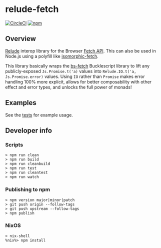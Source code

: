# relude-fetch

[![CircleCI](https://img.shields.io/circleci/project/github/reazen/relude-fetch/master.svg)](https://circleci.com/gh/reazen/relude-fetch)
[![npm](https://img.shields.io/npm/v/relude-fetch.svg)](https://www.npmjs.com/package/relude-fetch)

## Overview

[Relude](https://github.com/reazen/relude) interop library for the Browser
[Fetch API](https://developer.mozilla.org/en-US/docs/Web/API/Fetch_API).
This can also be used in Node.js using a polyfill like
[isomorphic-fetch](https://www.npmjs.com/package/isomorphic-fetch).

This library basically wraps the
[bs-fetch](https://github.com/reasonml-community/bs-fetch) Bucklescript library
to lift any publicly-exposed `Js.Promise.t('a)` values into `Relude.IO.t('a,
Js.Promise.error)` values.  Using `IO` rather than `Promise` makes error
handling 100% more explicit, allows for better composability with other
effect and error types, and unlocks the full power of monads!

## Examples

See the [tests](https://github.com/reazen/relude-fetch/blob/master/__tests__/ReludeFetch_test.re) for example usage.

## Developer info

### Scripts

```
> npm run clean
> npm run build
> npm run cleanbuild
> npm run test
> npm run cleantest
> npm run watch
```

### Publishing to npm

```
> npm version major|minor|patch
> git push origin --follow-tags
> git push upstream --follow-tags
> npm publish
```

### NixOS

```
> nix-shell
%nix%> npm install
```
